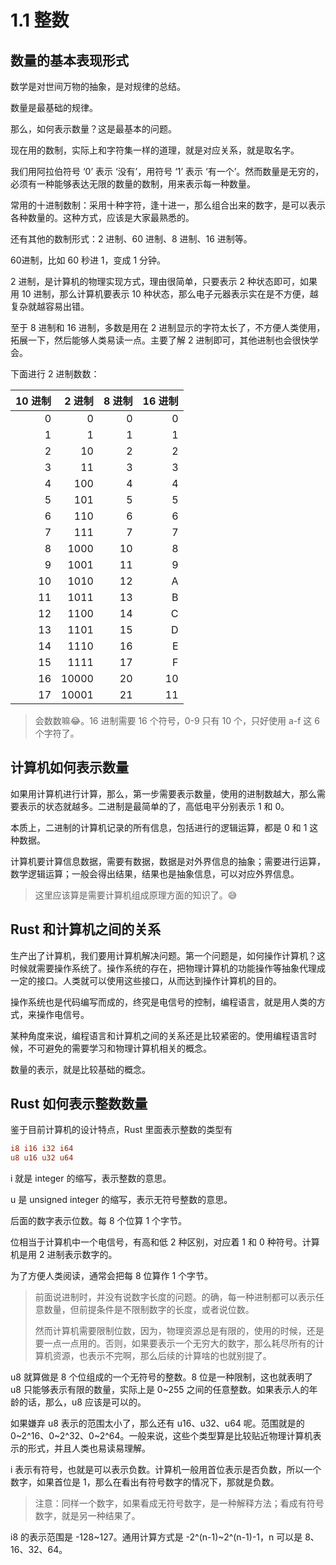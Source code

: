 # 1.1 整数

## 数量的基本表现形式

数学是对世间万物的抽象，是对规律的总结。

数量是最基础的规律。

那么，如何表示数量？这是最基本的问题。

现在用的数制，实际上和字符集一样的道理，就是对应关系，就是取名字。

我们用阿拉伯符号 ‘0’ 表示 ‘没有’，用符号 ‘1’ 表示 ‘有一个’。然而数量是无穷的，必须有一种能够表达无限的数量的数制，用来表示每一种数量。

常用的十进制数制：采用十种字符，逢十进一，那么组合出来的数字，是可以表示各种数量的。这种方式，应该是大家最熟悉的。

还有其他的数制形式：2 进制、60 进制、8 进制、16 进制等。

60进制，比如 60 秒进 1，变成 1 分钟。

2 进制，是计算机的物理实现方式，理由很简单，只要表示 2 种状态即可，如果用 10 进制，那么计算机要表示 10 种状态，那么电子元器表示实在是不方便，越复杂就越容易出错。

至于 8 进制和 16 进制，多数是用在 2 进制显示的字符太长了，不方便人类使用，拓展一下，然后能够人类易读一点。主要了解 2 进制即可，其他进制也会很快学会。

下面进行 2 进制数数：

| 10 进制 | 2 进制 | 8 进制 | 16 进制 |
| ---: | ---: | ---: | ---: |
| 0 | 0 | 0 | 0 |
| 1 | 1 | 1 | 1 |
| 2 | 10 | 2 | 2 |
| 3 | 11 | 3 | 3 |
| 4 | 100 | 4 | 4 |
| 5 | 101 | 5 | 5 |
| 6 | 110 | 6 | 6 |
| 7 | 111 | 7 | 7 |
| 8 | 1000 | 10 | 8 |
| 9 | 1001 | 11 | 9 |
| 10 | 1010 | 12 | A |
| 11 | 1011 | 13 | B |
| 12 | 1100 | 14 | C |
| 13 | 1101 | 15 | D |
| 14 | 1110 | 16 | E |
| 15 | 1111 | 17 | F |
| 16 | 10000 | 20 | 10 |
| 17 | 10001 | 21 | 11 |

> 会数数嘛😂。16 进制需要 16 个符号，0-9 只有 10 个，只好使用 a-f 这 6 个字符了。


## 计算机如何表示数量

如果用计算机进行计算，那么，第一步需要表示数量，使用的进制数越大，那么需要表示的状态就越多。二进制是最简单的了，高低电平分别表示 1 和 0。

本质上，二进制的计算机记录的所有信息，包括进行的逻辑运算，都是 0 和 1 这种数据。

计算机要计算信息数据，需要有数据，数据是对外界信息的抽象；需要进行运算，数学逻辑运算；一般会得出结果，结果也是抽象信息，可以对应外界信息。

> 这里应该算是需要计算机组成原理方面的知识了。😅

## Rust 和计算机之间的关系

生产出了计算机，我们要用计算机解决问题。第一个问题是，如何操作计算机？这时候就需要操作系统了。操作系统的存在，把物理计算机的功能操作等抽象代理成一定的接口。人类就可以使用这些接口，从而达到操作计算机的目的。

操作系统也是代码编写而成的，终究是电信号的控制，编程语言，就是用人类的方式，来操作电信号。

某种角度来说，编程语言和计算机之间的关系还是比较紧密的。使用编程语言时候，不可避免的需要学习和物理计算机相关的概念。

数量的表示，就是比较基础的概念。

## Rust 如何表示整数数量

鉴于目前计算机的设计特点，Rust 里面表示整数的类型有
```rs
i8 i16 i32 i64
u8 u16 u32 u64
```
i 就是 integer 的缩写，表示整数的意思。

u 是 unsigned integer 的缩写，表示无符号整数的意思。

后面的数字表示位数。每 8 个位算 1 个字节。

位相当于计算机中一个电信号，有高和低 2 种区别，对应着 1 和 0 种符号。计算机是用 2 进制表示数字的。

为了方便人类阅读，通常会把每 8 位算作 1 个字节。

> 前面说进制时，并没有说数字长度的问题。的确，每一种进制都可以表示任意数量，但前提条件是不限制数字的长度，或者说位数。
>
> 然而计算机需要限制位数，因为，物理资源总是有限的，使用的时候，还是要一点一点用的。否则，如果要表示一个无穷大的数字，那么耗尽所有的计算机资源，也表示不完啊，那么后续的计算啥的也就别提了。

u8 就算做是 8 个位组成的一个无符号的整数。8 位是一种限制，这也就表明了 u8 只能够表示有限的数量，实际上是 0~255 之间的任意整数。如果表示人的年龄的话，那么，u8 应该是可以的。

如果嫌弃 u8 表示的范围太小了，那么还有 u16、u32、u64 呢。范围就是的 0~2^16、0~2^32、0~2^64。一般来说，这些个类型算是比较贴近物理计算机表示的形式，并且人类也易读易理解。

i 表示有符号，也就是可以表示负数。计算机一般用首位表示是否负数，所以一个数字，如果首位是 1，那么在看出有符号数字的情况下，那就是负数。

> 注意：同样一个数字，如果看成无符号数字，是一种解释方法；看成有符号数字，就是另一种结果了。

i8 的表示范围是 -128~127。通用计算方式是 -2^(n-1)~2^(n-1)-1，n 可以是 8、16、32、64。
